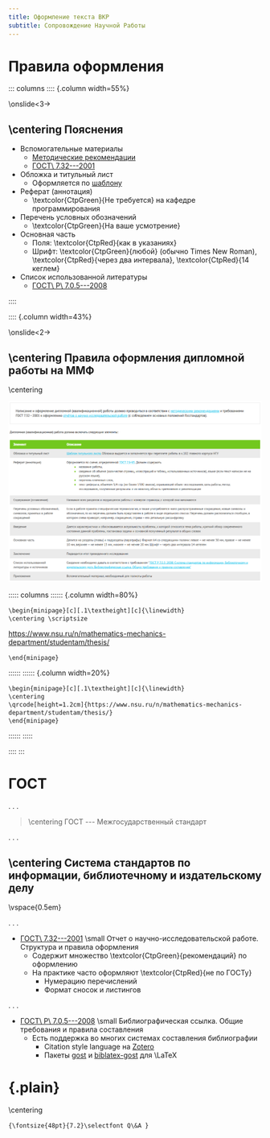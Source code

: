 ```yaml
---
title: Оформление текста ВКР
subtitle: Сопровождение Научной Работы
---
```


# Правила оформления

::: columns
:::: {.column width=55%}

\onslide<3->

## \centering Пояснения

- Вспомогательные материалы
  - [Методические рекомендации](https://www.nsu.ru/n/mathematics-mechanics-department/documents/%D0%9C%D0%B5%D1%82%D0%BE%D0%B4%D0%B8%D1%87%D0%B5%D1%81%D0%BA%D0%B8%D0%B5%20%D1%80%D0%B5%D0%BA%D0%BE%D0%BC%D0%B5%D0%BD%D0%B4%D0%B0%D1%86%D0%B8%D0%B8%20(%D0%BA%D1%83%D1%80%D1%81,%20%D0%92%D0%9A%D0%A0,%20%D0%B4%D0%BE%D0%BA%D0%BB%D0%B0%D0%B4%D1%8B).pdf)
  - [ГОСТ\ 7.32---2001](https://www.nsu.ru/n/mathematics-mechanics-department/documents/%D0%A1%D1%82%D1%80%D1%83%D0%BA%D1%82%D1%83%D1%80%D0%B0%20%D0%B8%20%D0%BF%D1%80%D0%B0%D0%B2%D0%B8%D0%BB%D0%B0%20%D0%BE%D1%84%D0%BE%D1%80%D0%BC%D0%BB%D0%B5%D0%BD%D0%B8%D1%8F.pdf)
- Обложка и титульный лист
  - Оформляется по [шаблону](https://www.nsu.ru/n/mathematics-mechanics-department/documents/%D0%A2%D0%B8%D1%82%D1%83%D0%BB%D1%8C%D0%BD%D1%8B%D0%B5%20%D0%BB%D0%B8%D1%81%D1%82%D1%8B%202018.doc)
- Реферат (аннотация)
  - \textcolor{CtpGreen}{Не требуется} на кафедре программирования
- Перечень условных обозначений
  - \textcolor{CtpGreen}{На ваше усмотрение}
- Основная часть
  - Поля: \textcolor{CtpRed}{как в указаниях}
  - Шрифт:
    \textcolor{CtpGreen}{любой} (обычно Times New Roman),
    \textcolor{CtpRed}{через два интервала},
    \textcolor{CtpRed}{14 кеглем}
- Список использованной литературы
  - [ГОСТ\ Р\ 7.0.5---2008](https://www.ifap.ru/library/gost/7052008.pdf)

::::

:::: {.column width=43%}

\onslide<2->

## \centering Правила оформления дипломной работы на ММФ

\centering

![](images/latex/mmf-thesis.png)

::::: columns
:::::: {.column width=80%}

```{=latex}
\begin{minipage}[c][.1\textheight][c]{\linewidth}
\centering \scriptsize
```
<https://www.nsu.ru/n/mathematics-mechanics-department/studentam/thesis/>
```{=latex}
\end{minipage}
```
::::::
:::::: {.column width=20%}

```{=latex}
\begin{minipage}[c][.1\textheight][c]{\linewidth}
\centering
\qrcode[height=1.2cm]{https://www.nsu.ru/n/mathematics-mechanics-department/studentam/thesis/}
\end{minipage}
```
::::::
:::::



::::
:::

# ГОСТ

. . .

> \centering ГОСТ --- Межгосударственный стандарт

. . .

## \centering Система стандартов по информации, библиотечному и издательскому делу

\vspace{0.5em}

. . .

- [ГОСТ\ 7.32---2001](https://www.nsu.ru/n/mathematics-mechanics-department/documents/%D0%A1%D1%82%D1%80%D1%83%D0%BA%D1%82%D1%83%D1%80%D0%B0%20%D0%B8%20%D0%BF%D1%80%D0%B0%D0%B2%D0%B8%D0%BB%D0%B0%20%D0%BE%D1%84%D0%BE%D1%80%D0%BC%D0%BB%D0%B5%D0%BD%D0%B8%D1%8F.pdf)
  \small Отчет о научно-исследовательской работе. Структура и правила оформления
  - Содержит множество \textcolor{CtpGreen}{рекомендаций} по оформлению
  - На практике часто оформляют \textcolor{CtpRed}{не по ГОСТу}
    - Нумерацию перечислений
    - Формат сносок и листингов

. . .

- [ГОСТ\ Р\ 7.0.5---2008](https://www.ifap.ru/library/gost/7052008.pdf) 
  \small Библиографическая ссылка. Общие требования и правила составления
  - Есть поддержка во многих системах составления библиографии
    - Citation style language на [Zotero](https://www.zotero.org/styles?q=GOST)
    - Пакеты [gost](https://ctan.org/tex-archive/biblio/bibtex/contrib/gost?lang=en)
      и [biblatex-gost](https://ctan.org/pkg/biblatex-gost?lang=en) для \LaTeX

# {.plain}

\centering
```{=latex}
{\fontsize{48pt}{7.2}\selectfont Q\&A }
```
